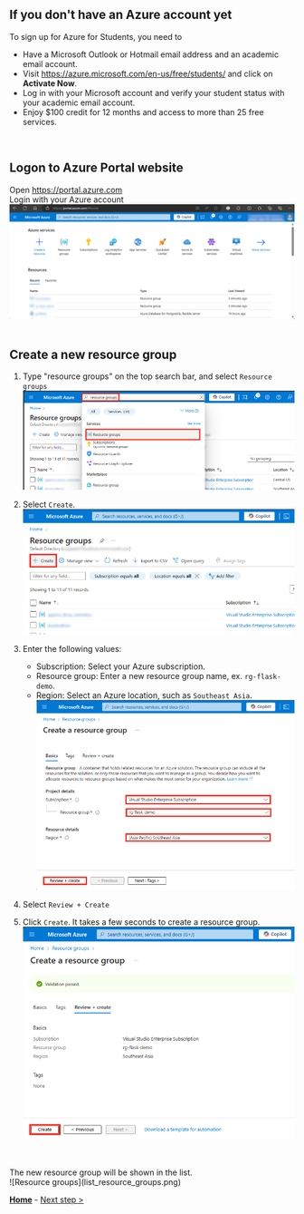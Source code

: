 ## If you don't have an Azure account yet
To sign up for Azure for Students, you need to
* Have a Microsoft Outlook or Hotmail email address and an academic email account.
* Visit https://azure.microsoft.com/en-us/free/students/ and click on **Activate Now**.
* Log in with your Microsoft account and verify your student status with your academic email account.
* Enjoy $100 credit for 12 months and access to more than 25 free services.

<br>

## Logon to Azure Portal website
Open https://portal.azure.com <br>
Login with your Azure account <br>
![Azure Portal Website](Azure_Portal.png)
<br>
<br>

## Create a new resource group
1. Type "resource groups" on the top search bar, and select `Resource groups`
   ![select "Resource groups"](select_resource_groups.png)
   
2. Select `Create`.<br>
   ![select "Create"](select_create_resource_groups.png)
  
4. Enter the following values:
   * Subscription:  Select your Azure subscription.
   * Resource group:  Enter a new resource group name, ex. `rg-flask-demo`.
   * Region:  Select an Azure location, such as `Southeast Asia`.<br>
   ![Enter values](create_a_resource_group.png)

5. Select `Review + Create`

6. Click `Create`. It takes a few seconds to create a resource group.<br>
   ![Click "Create"](create_a_resource_group2.png)
<br>
<br>
The new resource group will be shown in the list.<br>
![Resource groups](list_resource_groups.png)

**[Home](../README.md)** - [Next step >](../Step.1/Create_PostgreSQL_database.md)

